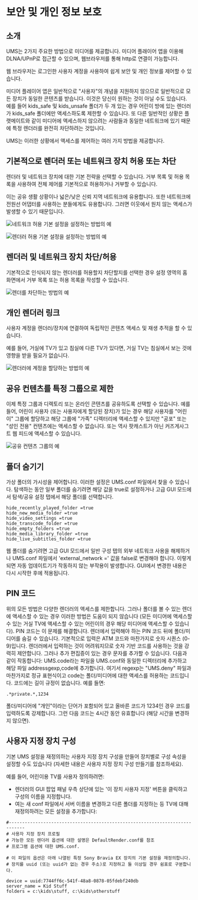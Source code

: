 # 보안 및 개인 정보 보호

## 소개

UMS는 2가지 주요한 방법으로 미디어를 제공합니다. 미디어 플래이어 앱을 이용해 DLNA/UPnP로 접근할 수 있으며, 웹브라우저를 통해 http로 연결이 가능합니다.

웹 브라우저는 로그인한 사용자 계정을 사용하여 쉽게 보안 및 개인 정보를 제어할 수 있습니다.

미디어 플레이어 앱은 일반적으로 "사용자"의 개념을 지원하지 않으므로 일반적으로 모든 장치가 동일한 콘텐츠를 받습니다. 이것은 당신이 원하는 것이 아닐 수도 있습니다. 예를 들어 kids_safe 및 kids_unsafe 폴더가 두 개 있는 경우 어린이 방에 있는 렌더러가 kids_safe 폴더에만 액세스하도록 제한할 수 있습니다. 또 다른 일반적인 상황은 플랫메이트와 같이 미디어에 액세스하지 않으려는 사람들과 동일한 네트워크에 있기 때문에 특정 렌더러를 완전히 차단하려는 것입니다.

UMS는 이러한 상황에서 액세스를 제어하는 여러 가지 방법을 제공합니다.

## 기본적으로 렌더러 또는 네트워크 장치 허용 또는 차단
렌더러 및 네트워크 장치에 대한 기본 전략을 선택할 수 있습니다. 거부 목록 및 허용 목록을 사용하여 전체 제어를 기본적으로 허용하거나 거부할 수 있습니다.

이는 공유 생활 상황이나 넓은/낮은 신뢰 지역 네트워크에 유용합니다. 또한 네트워크에 전원선 어댑터를 사용하는 분들에게도 유용합니다. 그러면 이웃에서 원치 않는 액세스가 발생할 수 있기 때문입니다.

![네트워크 허용 기본 설정을 설정하는 방법의 예](@site/docs/img/whats-new-in-v14-network-allowblock-preference.png)

![렌더러 허용 기본 설정을 설정하는 방법의 예](@site/docs/img/whats-new-in-v14-renderer-allow-preference.png)

## 렌더러 및 네트워크 장치 차단/허용

기본적으로 인식되지 않는 렌더러를 허용할지 차단할지를 선택한 경우 설정 영역의 홈 화면에서 거부 목록 또는 허용 목록을 작성할 수 있습니다.

![렌더를 차단하는 방법의 예](@site/docs/img/whats-new-in-v14-block-renderer.png)

## 개인 렌더러 링크

사용자 계정을 렌더러/장치에 연결하여 독립적인 콘텐츠 액세스 및 재생 추적을 할 수 있습니다.

예를 들어, 거실에 TV가 있고 침실에 다른 TV가 있다면, 거실 TV는 침실에서 보는 것에 영향을 받을 필요가 없습니다.

![렌더러에 계정을 할당하는 방법의 예](@site/docs/img/whats-new-in-v14-assign-account-to-renderer.png)

## 공유 컨텐츠를 특정 그룹으로 제한

이제 특정 그룹과 디렉토리 또는 온라인 콘텐츠를 공유하도록 선택할 수 있습니다. 예를 들어, 어린이 사용자 (또는 사용자에게 할당된 장치)가 있는 경우 해당 사용자를 "어린이" 그룹에 할당하고 해당 그룹에 "가족" 디렉터리에 액세스할 수 있지만 "공포" 또는 "성인 전용" 컨텐츠에는 액세스할 수 없습니다. 또는 역사 팟캐스트가 아닌 커즈게사그트 웹 피드에 액세스할 수 있습니다.

![공유 컨텐츠 그룹의 예](@site/docs/img/whats-new-in-v14-shared-content-group.png)

## 폴더 숨기기

가상 폴더의 가시성을 제어합니다. 이러한 설정은 UMS.conf 파일에서 찾을 수 있습니다. 탐색하는 동안 일부 폴더를 숨기려면 해당 값을 true로 설정하거나 고급 GUI 모드에서 탐색/공유 설정 탭에서 해당 폴더를 선택합니다.

```
hide_recently_played_folder =true
hide_new_media_folder =true
hide_video_settings =true
hide_transcode_folder =true
hide_empty_folders =true
hide_media_library_folder =true
hide_live_subtitles_folder =true
```

웹 폴더를 숨기려면 고급 GUI 모드에서 일반 구성 탭의 외부 네트워크 사용을 해제하거나 UMS.conf 파일에서 'external_network =' 값을 false로 변경해야 합니다. 이렇게 되면 자동 업데이트기가 작동하지 않는 부작용이 발생합니다. GUI에서 변경한 내용은 다시 시작한 후에 적용됩니다.

## PIN 코드

위의 모든 방법은 다양한 렌더러의 액세스를 제한합니다. 그러나 폴더를 볼 수 있는 렌더에 액세스할 수 있는 경우 이러한 방법은 도움이 되지 않습니다 (모든 미디어에 액세스할 수 있는 거실 TV에 액세스할 수 있는 어린이의 경우 해당 미디어에 액세스할 수 있습니다). PIN 코드는 이 문제를 해결합니다. 렌더에서 입력해야 하는 PIN 코드 뒤에 폴더/미디어를 숨길 수 있습니다. 기본적으로 입력은 ATM 코드와 마찬가지로 숫자 시퀀스 (0-9)입니다. 렌더러에서 입력하는 것이 어려워지므로 숫자 기반 코드를 사용하는 것을 강력히 제안합니다. 그러나 추가 편집증이 있는 경우 문자를 추가할 수 있습니다. 다음과 같이 작동합니다: UMS.code라는 파일을 UMS.conf와 동일한 디렉터리에 추가하고 해당 파일 addressgexp,code에 추가합니다. 여기서 regexp는 "UMS.deny" 파일과 마찬가지로 정규 표현식이고 code는 폴더/미디어에 대한 액세스를 허용하는 코드입니다. 코드에는 길이 규정이 없습니다. 예를 들면:
```
.*private.*,1234
```

폴더/미디어에 "개인"이라는 단어가 포함되어 있고 올바른 코드가 1234인 경우 코드를 입력하도록 강제합니다. 그런 다음 코드는 4시간 동안 유효합니다 (해당 시간을 변경하지 않으면).

## 사용자 지정 장치 구성

기본 UMS 설정을 재정의하는 사용자 지정 장치 구성을 만들어 장치별로 구성 속성을 설정할 수도 있습니다 (자세한 내용은 사용자 지정 장치 구성 만들기를 참조하세요).

예를 들어, 어린이용 TV를 사용자 정의하려면:
- 렌더러의 GUI 팝업 패널 우측 상단에 있는 '이 장치 사용자 지정' 버튼을 클릭하고 구성의 이름을 지정합니다.
- 여는 새 conf 파일에서 서버 이름을 변경하고 다른 폴더를 지정하는 등 TV에 대해 재정의하려는 모든 설정을 추가합니다:
```
#----------------------------------------------------------------------------
# 사용자 지정 장치 프로필
# 가능한 모든 렌더러 옵션에 대한 설명은 DefaultRender.conf를 참조
# 프로그램 옵션에 대한 UMS.conf.

# 이 파일의 옵션은 아래 나열된 특정 Sony Bravia EX 장치의 기본 설정을 재정의합니다.
# 장치를 uuid (또는 uuid가 없는 경우 주소)로 지정하고 둘 이상일 경우 쉼표로 구분합니다.

device = uuid:7744ff6c-541f-48a8-0878-05fdebf240db
server_name = Kid Stuff
folders = c:\kids\stuff, c:\kids\otherstuff
```
